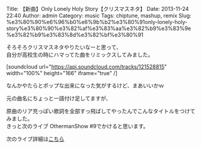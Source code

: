 Title: 【新曲】Only Lonely Holy Story【クリスマスネタ】
Date: 2013-11-24 22:40
Author: admin
Category: music
Tags: chiptune, mashup, remix
Slug: %e3%80%90%e6%96%b0%e6%9b%b2%e3%80%91only-lonely-holy-story%e3%80%90%e3%82%af%e3%83%aa%e3%82%b9%e3%83%9e%e3%82%b9%e3%83%8d%e3%82%bf%e3%80%91

そろそろクリスマスネタやりたいなーと思って、  
自分が高校生の時にハマってた曲をリミックスしてみました。

[soundcloud url="https://api.soundcloud.com/tracks/121528815"
width="100%" height="166" iframe="true" /]

なんかやたらとポップな出来になった気がするけど、まあいいかｗ

元の曲名にちょっと一語付け足してますが、  

原曲のリア充っぽい歌詞を全部すっ飛ばしてやったんでこんなタイトルをつけてみました。  
きっと次のライブ OthermanShow \#9でかけると思います。

次のライブ詳細は[こちら](http://blog.ca54makske.com/blog/2013/11/16/othermanrecords-9/)
